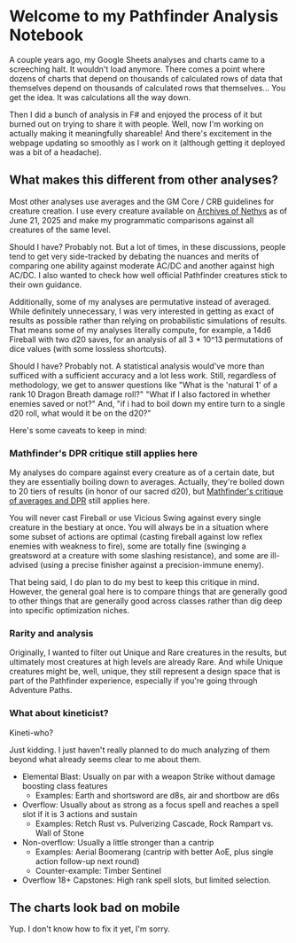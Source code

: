 # Welcome to my Pathfinder Analysis Notebook

A couple years ago, my Google Sheets analyses and charts came to a screeching halt. It wouldn't load anymore. There comes a point where dozens of charts that depend on thousands of calculated rows of data that themselves depend on thousands of calculated rows that themselves... You get the idea. It was calculations all the way down.

Then I did a bunch of analysis in F# and enjoyed the process of it but burned out on trying to share it with people. Well, now I'm working on actually making it meaningfully shareable! And there's excitement in the webpage updating so smoothly as I work on it (although getting it deployed was a bit of a headache).

## What makes this different from other analyses?

Most other analyses use averages and the GM Core / CRB guidelines for creature creation. I use every creature available on [Archives of Nethys](https://2e.aonprd.com/Creatures.aspx) as of June 21, 2025 and make my programmatic comparisons against all creatures of the same level.

Should I have? Probably not. But a lot of times, in these discussions, people tend to get very side-tracked by debating the nuances and merits of comparing one ability against moderate AC/DC and another against high AC/DC. I also wanted to check how well official Pathfinder creatures stick to their own guidance.

Additionally, some of my analyses are permutative instead of averaged. While definitely unnecessary, I was very interested in getting as exact of results as possible rather than relying on probabilistic simulations of results. That means some of my analyses literally compute, for example, a 14d6 Fireball with two d20 saves, for an analysis of all 3 * 10^13 permutations of dice values (with some lossless shortcuts).

Should I have? Probably not. A statistical analysis would've more than sufficed with a sufficient accuracy and a lot less work. Still, regardless of methodology, we get to answer questions like "What is the 'natural 1' of a rank 10 Dragon Breath damage roll?" "What if I also factored in whether enemies saved or not?" And, "if i had to boil down my entire turn to a single d20 roll, what would it be on the d20?"

Here's some caveats to keep in mind:

### Mathfinder's DPR critique still applies here

My analyses do compare against every creature as of a certain date, but they are essentially boiling down to averages. Actually, they're boiled down to 20 tiers of results (in honor of our sacred d20), but [Mathfinder's critique of averages and DPR](https://youtu.be/HV0_2nVlAkQ?t=754) still applies here.

You will never cast Fireball or use Vicious Swing against every single creature in the bestiary at once. You will always be in a situation where some subset of actions are optimal (casting fireball against low reflex enemies with weakness to fire), some are totally fine (swinging a greatsword at a creature with some slashing resistance), and some are ill-advised (using a precise finisher against a precision-immune enemy).

That being said, I do plan to do my best to keep this critique in mind. However, the general goal here is to compare things that are generally good to other things that are generally good across classes rather than dig deep into specific optimization niches.

### Rarity and analysis

Originally, I wanted to filter out Unique and Rare creatures in the results, but ultimately most creatures at high levels are already Rare. And while Unique creatures might be, well, unique, they still represent a design space that is part of the Pathfinder experience, especially if you're going through Adventure Paths.

### What about kineticist?

Kineti-who?

Just kidding. I just haven't really planned to do much analyzing of them beyond what already seems clear to me about them.

- Elemental Blast: Usually on par with a weapon Strike without damage boosting class features
  - Examples: Earth and shortsword are d8s, air and shortbow are d6s
- Overflow: Usually about as strong as a focus spell and reaches a spell slot if it is 3 actions and sustain
  - Examples: Retch Rust vs. Pulverizing Cascade, Rock Rampart vs. Wall of Stone
- Non-overflow: Usually a little stronger than a cantrip
  - Examples: Aerial Boomerang (cantrip with better AoE, plus single action follow-up next round)
  - Counter-example: Timber Sentinel
- Overflow 18+ Capstones: High rank spell slots, but limited selection.

## The charts look bad on mobile

Yup. I don't know how to fix it yet, I'm sorry.
